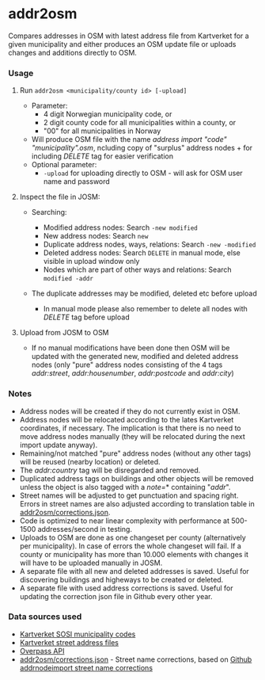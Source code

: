 # addr2osm

Compares addresses in OSM with latest address file from Kartverket for a given municipality and either produces an OSM update file or uploads changes and additions directly to OSM.

### Usage

1. Run `addr2osm <municipality/county id> [-upload]`
   * Parameter:
     - 4 digit Norwegian municipality code, or
     - 2 digit county code for all municipalities within a county, or
     - "00" for all municipalities in Norway
   * Will produce OSM file with the name *address import "code" "municipality".osm*, ncluding copy of "surplus" address nodes + for including *DELETE* tag for easier verification
   * Optional parameter:
     - `-upload` for uploading directly to OSM - will ask for OSM user name and password

  
2. Inspect the file in JOSM:
   * Searching: 
     - Modified address nodes: Search `-new modified`
     - New address nodes: Search `new`
     - Duplicate address nodes, ways, relations: Search `-new -modified`
     - Deleted address nodes: Search `DELETE` in manual mode, else visible in upload window only
     - Nodes which are part of other ways and relations: Search `modified -addr`
     
   * The duplicate addresses may be modified, deleted etc before upload
     - In manual mode please also remember to delete all nodes with *DELETE* tag before upload

3. Upload from JOSM to OSM
   * If no manual modifications have been done then OSM will be updated with the generated new, modified and deleted address nodes (only "pure" address nodes consisting of the 4 tags *addr:street*, *addr:housenumber*, *addr:postcode* and *addr:city*)

### Notes

* Address nodes will be created if they do not currently exist in OSM.
* Address nodes will be relocated according to the lates Kartverket coordinates, if necessary. The implication is that there is no need to move address nodes manually (they will be relocated during the next import update anyway).
* Remaining/not matched "pure" address nodes (without any other tags) will be reused (nearby location) or deleted.
* The *addr:country* tag will be disregarded and removed.
* Duplicated address tags on buildings and other objects will be removed unless the object is also tagged with a *note=** containing "*addr*".
* Street names will be adjusted to get punctuation and spacing right. Errors in street names are also adjusted according to translation table in [addr2osm/corrections.json](https://github.com/NKAmapper/addr2osm/blob/master/corrections.json).
* Code is optimized to near linear complexity with performance at 500-1500 addresses/second in testing.
* Uploads to OSM are done as one changeset per county (alternatively per municipality). In case of errors the whole changeset will fail. If a county or municipality has more than 10.000 elements with changes it will have to be uploaded manually in JOSM.
* A separate file with all new and deleted addresses is saved. Useful for discovering buildings and higheways to be created or deleted.
* A separate file with used address corrections is saved. Useful for updating the correction json file in Github every other year.

### Data sources used

* [Kartverket SOSI municipality codes](https://register.geonorge.no/sosi-kodelister/kommunenummer)
* [Kartverket street address files](https://nedlasting.geonorge.no/geonorge/Basisdata/MatrikkelenVegadresse/CSV/)
* [Overpass API](http://overpass-api.de)
* [addr2osm/corrections.json](https://github.com/NKAmapper/addr2osm/blob/master/corrections.json) - Street name corrections, based on [Github addrnodeimport street name corrections](https://github.com/rubund/addrnodeimport/blob/master/xml/corrections.xml)
